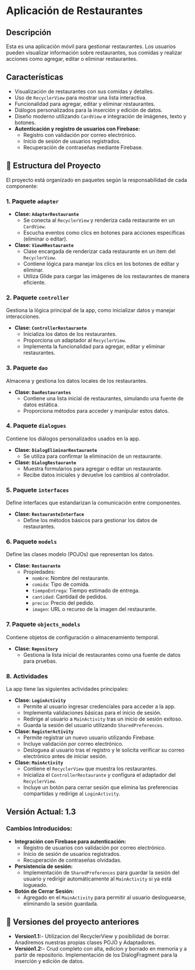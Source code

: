 # Aplicación de Restaurantes

## Descripción
Esta es una aplicación móvil para gestionar restaurantes. Los usuarios pueden visualizar información sobre restaurantes, sus comidas y realizar acciones como agregar, editar o eliminar restaurantes.

## Características
- Visualización de restaurantes con sus comidas y detalles.
- Uso de `RecyclerView` para mostrar una lista interactiva.
- Funcionalidad para agregar, editar y eliminar restaurantes.
- Diálogos personalizados para la inserción y edición de datos.
- Diseño moderno utilizando `CardView` e integración de imágenes, texto y botones.
- **Autenticación y registro de usuarios con Firebase:**
  - Registro con validación por correo electrónico.
  - Inicio de sesión de usuarios registrados.
  - Recuperación de contraseñas mediante Firebase.

## 📂 **Estructura del Proyecto**
El proyecto está organizado en paquetes según la responsabilidad de cada componente:

### **1. Paquete `adapter`**
- **Clase: `AdapterRestaurante`**
  - Se conecta al `RecyclerView` y renderiza cada restaurante en un `CardView`.
  - Escucha eventos como clics en botones para acciones específicas (eliminar o editar).
- **Clase: `ViewHRestaurante`**
  - Clase encargada de renderizar cada restaurante en un item del `RecyclerView`.
  - Contiene lógica para manejar los clics en los botones de editar y eliminar.
  - Utiliza Glide para cargar las imágenes de los restaurantes de manera eficiente.

### **2. Paquete `controller`**
Gestiona la lógica principal de la app, como inicializar datos y manejar interacciones.
- **Clase: `ControllerRestaurante`**
  - Inicializa los datos de los restaurantes.
  - Proporciona un adaptador al `RecyclerView`.
  - Implementa la funcionalidad para agregar, editar y eliminar restaurantes.

### **3. Paquete `dao`**
Almacena y gestiona los datos locales de los restaurantes.
- **Clase: `DaoRestaurantes`**
  - Contiene una lista inicial de restaurantes, simulando una fuente de datos estática.
  - Proporciona métodos para acceder y manipular estos datos.

### **4. Paquete `dialogues`**
Contiene los diálogos personalizados usados en la app.
- **Clase: `DialogEliminarRestaurante`**
  - Se utiliza para confirmar la eliminación de un restaurante.
- **Clase: `DialogRestaurante`**
  - Muestra formularios para agregar o editar un restaurante.
  - Recibe datos iniciales y devuelve los cambios al controlador.

### **5. Paquete `interfaces`**
Define interfaces que estandarizan la comunicación entre componentes.
- **Clase: `RestauranteInterface`**
  - Define los métodos básicos para gestionar los datos de restaurantes.

### **6. Paquete `models`**
Define las clases modelo (POJOs) que representan los datos.
- **Clase: `Restaurante`**
  - Propiedades:
    - `nombre`: Nombre del restaurante.
    - `comida`: Tipo de comida.
    - `tiempoEntrega`: Tiempo estimado de entrega.
    - `cantidad`: Cantidad de pedidos.
    - `precio`: Precio del pedido.
    - `imagen`: URL o recurso de la imagen del restaurante.

### **7. Paquete `objects_models`**
Contiene objetos de configuración o almacenamiento temporal.
- **Clase: `Repository`**
  - Gestiona la lista inicial de restaurantes como una fuente de datos para pruebas.

### **8. Actividades**
La app tiene las siguientes actividades principales:
- **Clase: `LoginActivity`**
  - Permite al usuario ingresar credenciales para acceder a la app.
  - Implementa validaciones básicas para el inicio de sesión.
  - Redirige al usuario a `MainActivity` tras un inicio de sesión exitoso.
  - Guarda la sesión del usuario utilizando `SharedPreferences`.
- **Clase: `RegisterActivity`**
  - Permite registrar un nuevo usuario utilizando Firebase.
  - Incluye validación por correo electrónico.
  - Desloguea al usuario tras el registro y le solicita verificar su correo electrónico antes de iniciar sesión.
- **Clase: `MainActivity`**
  - Contiene el `RecyclerView` que muestra los restaurantes.
  - Inicializa el `ControllerRestaurante` y configura el adaptador del `RecyclerView`.
  - Incluye un botón para cerrar sesión que elimina las preferencias compartidas y redirige al `LoginActivity`.

## **Versión Actual: 1.3**
### Cambios Introducidos:
- **Integración con Firebase para autenticación:**
  - Registro de usuarios con validación por correo electrónico.
  - Inicio de sesión de usuarios registrados.
  - Recuperación de contraseñas olvidadas.
- **Persistencia de sesión:**
  - Implementación de `SharedPreferences` para guardar la sesión del usuario y redirigir automáticamente al `MainActivity` si ya está logueado.
- **Botón de Cerrar Sesión:**
  - Agregado en el `MainActivity` para permitir al usuario desloguearse, eliminando la sesión guardada.

## 🚀 **Versiones del proyecto anteriores**
- **Version1.1:**- Utilizacion del RecyclerView y posibilidad de borrar. Anadiremos nuestras propias clases POJO y Adaptadores.
- **Versión1.2:**- Crud completo con alta, edicion y borrado en memoria y a partir de repositorio. Implementación de los DialogFragment para la inserción y edición de datos.


